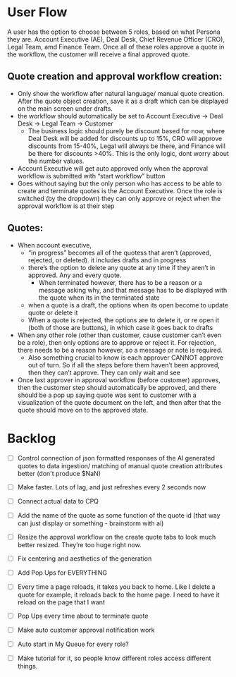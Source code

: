 # User Flow 

A user has the option to choose between 5 roles, based on what Persona they are. Account Executive (AE), Deal Desk, Chief Revenue Officer (CRO), Legal Team, amd Finance Team. Once all of these roles approve a quote in the workflow, the customer will receive a final approved quote.  

## Quote creation and approval workflow creation:

- Only show the workflow after natural language/ manual quote creation. After the quote object creation, save it as a draft which can be displayed on the main screen under drafts. 
- the workflow should automatically be set to Account Executive -> Deal Desk -> Legal Team -> Customer 
    - The business logic should purely be discount based for now, where Deal Desk will be added for discounts up to 15%, CRO will approve discounts from 15-40%, Legal will always be there, and Finance will be there for discounts >40%. This is the only logic, dont worry about the number values.
- Account Executive will get auto approved only when the approval workflow is submitted with “start workflow” button
- Goes without saying but the only person who has access to be able to create and terminate quotes is the Account Executive. Once the role is switched (by the dropdown) they can only approve or reject when the approval workflow is at their step

## Quotes:
- When account executive, 
    - “in progress” becomes all of the quotess that aren’t (approved, rejected, or deleted). it includes drafts and in progress
    - there’s the option to delete any quote at any time if they aren’t in approved. Any and every quote. 
        - When terminated however, there has to be a reason or a message asking why, and that message has to be displayed with the quote when its in the terminated state
    - when a quote is a draft, the options when its open become to update quote or delete it
    - When a quote is rejected, the options are to delete it, or re open it (both of those are buttons), in which case it goes back to drafts
- When any other role (other than customer, cause customer can’t even be a role), then only options are to approve or reject it. For rejection, there needs to be a reason however, so a message or note is required. 
    - Also something crucial to know is each approver CANNOT approve out of turn. So if all the steps before them haven’t been approved, then they can’t approve. They can only wait and see
- Once last approver in approval workflow (before customer) approves, then the customer step should automatically be approved, and there should be a pop up saying quote was sent to customer with a visualization of the quote document on the left, and then after that the quote should move on to the approved state.


# Backlog

- [ ] Control connection of json formatted responses of the AI generated quotes to data ingestion/ matching of manual quote creation attributes better (don't produce $NaN)
- [ ] Make faster. Lots of lag, and just refreshes every 2 seconds now
- [ ] Connect actual data to CPQ
- [ ] Add the name of the quote as some function of the quote id (that way can just display or something - brainstorm with ai)
- [ ] Resize the approval workflow on the create quote tabs to look much better resized. They’re too huge right now.
- [ ] Fix centering and aesthetics of the generation
- [ ] Add Pop Ups for EVERYTHING
- [ ] Every time a page reloads, it takes you back to home. Like I delete a quote for example, it reloads back to the home page. I need to have it reload on the page that I want
- [ ] Pop Ups every time about to terminate quote
- [ ] Make auto customer approval notification work
- [ ] Auto start in My Queue for every role?
- [ ] Make tutorial for it, so people know different roles access different things.


 





